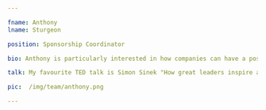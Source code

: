 ```yaml
---

fname: Anthony
lname: Sturgeon

position: Sponsorship Coordinator

bio: Anthony is particularly interested in how companies can have a positive social impact and create shared value by aligning their business objectives with social issues. In his free time, he enjoys grabbing a coffee and catching up on the world of politics and current events.

talk: My favourite TED talk is Simon Sinek "How great leaders inspire action".

pic:  /img/team/anthony.png

---
```

